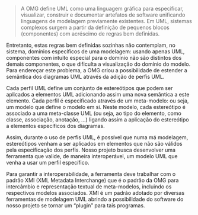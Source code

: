 > A OMG define UML como uma linguagem gráfica para especificar, visualizar, construir e documentar artefatos de software unificando linguagens de modelagem previamente existentes. Em UML, sistemas complexos surgem a partir da definição de pequenos blocos (componentes) com acréscimo de regras bem definidas.

Entretanto, estas regras bem definidas sozinhas não contemplam, no sistema, domínios específicos de uma modelagem: usando apenas UML, componentes com intuito especial para o domínio não são distintos dos demais componentes, o que dificulta a visualização do domínio do modelo. Para endereçar este problema, a OMG criou a possibilidade de estender a semântica dos diagramas UML através da adição de perfis UML.

Cada perfil UML define um conjunto de estereótipos que podem ser aplicados a elementos UML adicionando assim uma nova semântica a este elemento. Cada perfil é especificado através de um meta-modelo: ou seja, um modelo que define o modelo em si. Neste modelo, cada estereótipo é associado a uma meta-classe UML (ou seja, ao tipo do elemento, como classe, associação, anotação, …) ligando assim a aplicação do estereótipo a elementos específicos dos diagramas.

Assim, durante o uso de perfis UML, é possível que numa má modelagem, estereótipos venham a ser aplicados em elementos que não são válidos pela especificação dos perfis. Nosso projeto busca desenvolver uma ferramenta que valide, de maneira interoperável, um modelo UML que venha a usar um perfil específico.

Para garantir a interoperabilidade, a ferramenta deve trabalhar com o padrão XMI (XML Metadata Interchange) que é o padrão da OMG para intercâmbio e representação textual de meta-modelos, incluindo os respectivos modelos associados. XMI é um padrão adotado por diversas ferramentas de modelagem UML abrindo a possibilidade do software do nosso projeto se tornar um “plugin” para tais programas.